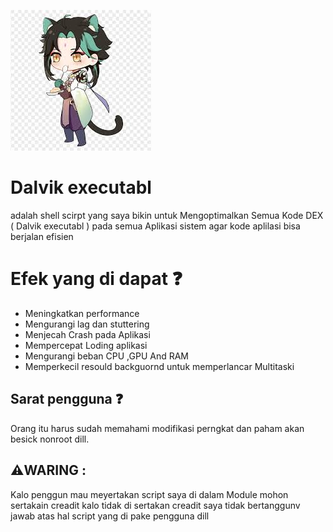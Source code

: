 ![Yeye 1](img/pop.jpeg)

# Dalvik executabl
adalah shell scirpt yang saya bikin untuk
Mengoptimalkan Semua Kode DEX ( Dalvik executabl ) pada semua Aplikasi sistem
agar kode aplilasi bisa berjalan efisien

# Efek yang di dapat ❓️
- Meningkatkan performance
- Mengurangi lag dan stuttering
- Menjecah Crash pada Aplikasi
- Mempercepat Loding aplikasi
- Mengurangi beban CPU ,GPU And RAM
- Memperkecil resould backguornd untuk memperlancar Multitaski 

## Sarat pengguna ❓️
Orang itu harus sudah memahami modifikasi 
perngkat dan paham akan besick nonroot dill.

 ## ⚠️WARING :
 Kalo penggun mau meyertakan script saya di dalam
 Module mohon sertakain creadit kalo tidak di sertakan
 creadit saya tidak bertanggunv jawab atas hal 
 script yang di pake pengguna dill
